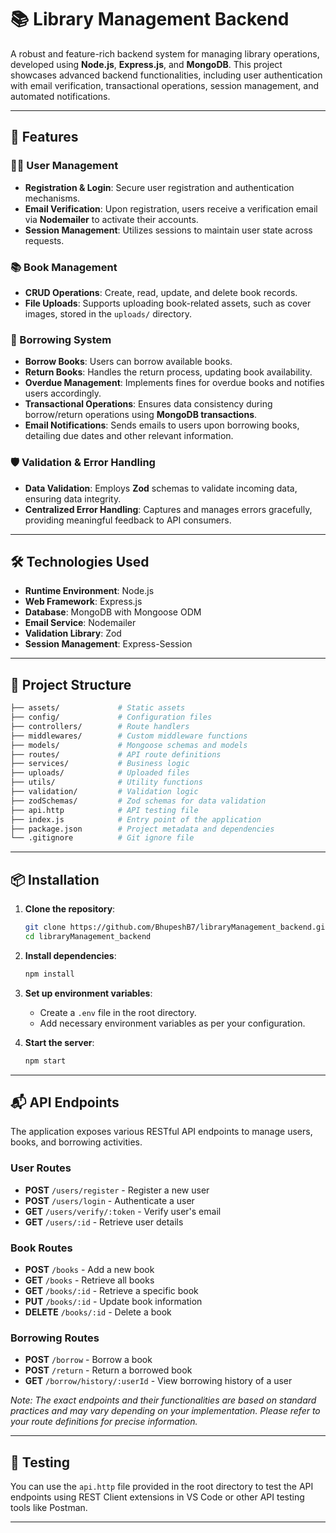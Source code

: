 # 📚 Library Management Backend

A robust and feature-rich backend system for managing library operations, developed using **Node.js**, **Express.js**, and **MongoDB**. This project showcases advanced backend functionalities, including user authentication with email verification, transactional operations, session management, and automated notifications.

---

## 🚀 Features

### 🧑‍💼 User Management

- **Registration & Login**: Secure user registration and authentication mechanisms.
- **Email Verification**: Upon registration, users receive a verification email via **Nodemailer** to activate their accounts.
- **Session Management**: Utilizes sessions to maintain user state across requests.

### 📚 Book Management

- **CRUD Operations**: Create, read, update, and delete book records.
- **File Uploads**: Supports uploading book-related assets, such as cover images, stored in the `uploads/` directory.

### 🔄 Borrowing System

- **Borrow Books**: Users can borrow available books.
- **Return Books**: Handles the return process, updating book availability.
- **Overdue Management**: Implements fines for overdue books and notifies users accordingly.
- **Transactional Operations**: Ensures data consistency during borrow/return operations using **MongoDB transactions**.
- **Email Notifications**: Sends emails to users upon borrowing books, detailing due dates and other relevant information.

### 🛡️ Validation & Error Handling

- **Data Validation**: Employs **Zod** schemas to validate incoming data, ensuring data integrity.
- **Centralized Error Handling**: Captures and manages errors gracefully, providing meaningful feedback to API consumers.

---

## 🛠️ Technologies Used

- **Runtime Environment**: Node.js
- **Web Framework**: Express.js
- **Database**: MongoDB with Mongoose ODM
- **Email Service**: Nodemailer
- **Validation Library**: Zod
- **Session Management**: Express-Session

---

## 📁 Project Structure

```bash
├── assets/             # Static assets
├── config/             # Configuration files
├── controllers/        # Route handlers
├── middlewares/        # Custom middleware functions
├── models/             # Mongoose schemas and models
├── routes/             # API route definitions
├── services/           # Business logic
├── uploads/            # Uploaded files
├── utils/              # Utility functions
├── validation/         # Validation logic
├── zodSchemas/         # Zod schemas for data validation
├── api.http            # API testing file
├── index.js            # Entry point of the application
├── package.json        # Project metadata and dependencies
└── .gitignore          # Git ignore file
```

---

## 📦 Installation

1. **Clone the repository**:
   ```bash
   git clone https://github.com/BhupeshB7/libraryManagement_backend.git
   cd libraryManagement_backend
   ```

2. **Install dependencies**:
   ```bash
   npm install
   ```

3. **Set up environment variables**:
   - Create a `.env` file in the root directory.
   - Add necessary environment variables as per your configuration.

4. **Start the server**:
   ```bash
   npm start
   ```

---

## 📬 API Endpoints

The application exposes various RESTful API endpoints to manage users, books, and borrowing activities.

### User Routes

- **POST** `/users/register` - Register a new user
- **POST** `/users/login` - Authenticate a user
- **GET** `/users/verify/:token` - Verify user's email
- **GET** `/users/:id` - Retrieve user details

### Book Routes

- **POST** `/books` - Add a new book
- **GET** `/books` - Retrieve all books
- **GET** `/books/:id` - Retrieve a specific book
- **PUT** `/books/:id` - Update book information
- **DELETE** `/books/:id` - Delete a book

### Borrowing Routes

- **POST** `/borrow` - Borrow a book
- **POST** `/return` - Return a borrowed book
- **GET** `/borrow/history/:userId` - View borrowing history of a user

*Note: The exact endpoints and their functionalities are based on standard practices and may vary depending on your implementation. Please refer to your route definitions for precise information.*

---

## 🧪 Testing

You can use the `api.http` file provided in the root directory to test the API endpoints using REST Client extensions in VS Code or other API testing tools like Postman.

---
